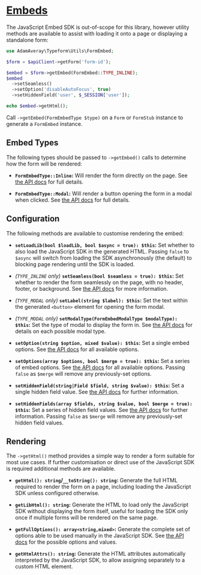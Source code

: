 # [Embeds](https://developer.typeform.com/embed/)

The JavaScript Embed SDK is out-of-scope for this library, however utility methods are available to assist with loading it onto a page or displaying a standalone form:

```php
use AdamAveray\Typeform\Utils\FormEmbed;

$form = $apiClient->getForm('form-id');

$embed = $form->getEmbed(FormEmbed::TYPE_INLINE);
$embed
  ->setSeamless()
  ->setOption('disableAutoFocus', true)
  ->setHiddenField('user', $_SESSION['user']);

echo $embed->getHtml();
```

Call `->getEmbed(FormEmbedType $type)` on a `Form` or `FormStub` instance to generate a `FormEmbed` instance.

## Embed Types

The following types should be passed to `->getEmbed()` calls to determine how the form will be rendered:

- **`FormEmbedType::Inline`:** Will render the form directly on the page. See [the API docs](https://developer.typeform.com/embed/inline/) for full details.

- **`FormEmbedType::Modal`:** Will render a button opening the form in a modal when clicked. See [the API docs](https://developer.typeform.com/embed/modal/) for full details.

## Configuration

The following methods are available to customise rendering the embed:

- **`setLoadLib(bool $loadLib, bool $async = true): $this`:** Set whether to also load the JavaScript SDK in the generated HTML. Passing `false` to `$async` will switch from loading the SDK asynchronously (the default) to blocking page rendering until the SDK is loaded.

- _(`TYPE_INLINE` only)_ **`setSeamless(bool $seamless = true): $this`:** Set whether to render the form seamlessly on the page, with no header, footer, or background. See [the API docs](https://developer.typeform.com/embed/inline/#seamless-inline-embed) for more information.

- _(`TYPE_MODAL` only)_ **`setLabel(string $label): $this`:** Set the text within the generated `<button>` element for opening the form modal.

- _(`TYPE_MODAL` only)_ **`setModalType(FormEmbedModalType $modalType): $this`:** Set the type of modal to display the form in. See [the API docs](https://developer.typeform.com/embed/modal/) for details on each possible modal type.

- **`setOption(string $option, mixed $value): $this`:** Set a single embed options. See [the API docs](https://developer.typeform.com/embed/configuration/#available-options) for all available options.

- **`setOptions(array $options, bool $merge = true): $this`:** Set a series of embed options. See [the API docs](https://developer.typeform.com/embed/configuration/#available-options) for all available options. Passing `false` as `$merge` will remove any previously-set options.

- **`setHiddenField(string|Field $field, string $value): $this`:** Set a single hidden field value. See [the API docs](https://developer.typeform.com/embed/hidden-fields/) for further information.

- **`setHiddenFields(array $fields, string $value, bool $merge = true): $this`:** Set a series of hidden field values. See [the API docs](https://developer.typeform.com/embed/hidden-fields/) for further information. Passing `false` as `$merge` will remove any previously-set hidden field values.

## Rendering

The `->getHtml()` method provides a simple way to render a form suitable for most use cases. If further customisation or direct use of the JavaScript SDK is required additional methods are available.

- **`getHtml(): string`/`__toString(): string`:** Generate the full HTML required to render the form on a page, including loading the JavaScript SDK unless configured otherwise.

- **`getLibHtml(): string`:** Generate the HTML to load only the JavaScript SDK without displaying the form itself, useful for loading the SDK only once if multiple forms will be rendered on the same page.

- **`getFullOptions(): array<string,mixed>`:** Generate the complete set of options able to be used manually in the JavaScript SDK. See [the API docs](https://developer.typeform.com/embed/configuration/#available-options) for the possible options and values.

- **`getHtmlAttrs(): string`:** Generate the HTML attributes automatically interpreted by the JavaScript SDK, to allow assigning separately to a custom HTML element.
